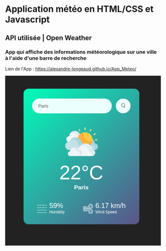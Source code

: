 # Application météo en HTML/CSS et Javascript

## API utilisée | Open Weather

### App qui affiche des informations météorologique sur une ville à l'aide d'une barre de recherche

Lien de l'App : https://alexandre-longeaud.github.io/App_Meteo/


![Alt text](weatherApp.PNG)